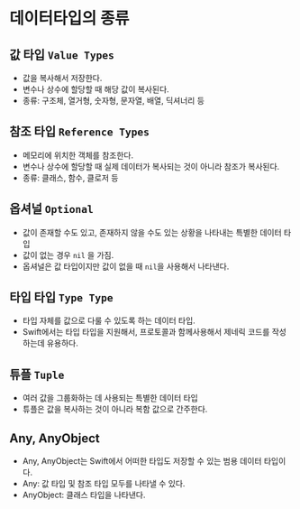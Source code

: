 # 데이터타입의 종류

## 값 타입 `Value Types`

- 값을 복사해서 저장한다.
- 변수나 상수에 할당할 때 해당 값이 복사된다.
- 종류: 구조체, 열거형, 숫자형, 문자열, 배열, 딕셔너리 등

## 참조 타입 `Reference Types`

- 메모리에 위치한 객체를 참조한다.
- 변수나 상수에 할당할 때 실제 데이터가 복사되는 것이 아니라 참조가 복사된다.
- 종류: 클래스, 함수, 클로저 등

## 옵셔널 `Optional`

- 값이 존재할 수도 있고, 존재하지 않을 수도 있는 상황을 나타내는 특별한 데이터 타입
- 값이 없는 경우 `nil` 을 가짐.
- 옵셔널은 값 타입이지만 값이 없을 때 `nil`을 사용해서 나타낸다.

## 타입 타입 `Type Type`

- 타입 자체를 값으로 다룰 수 있도록 하는 데이터 타입.
- Swift에서는 타입 타입을 지원해서, 프로토콜과 함께사용해서 제네릭 코드를 작성하는데 유용하다.

## 튜플 `Tuple`

- 여러 값을 그룹화하는 데 사용되는 특별한 데이터 타입
- 튜플은 값을 복사하는 것이 아니라 복함 값으로 간주한다.

## Any, AnyObject

- Any, AnyObject는 Swift에서 어떠한 타입도 저장할 수 있는 범용 데이터 타입이다.
- Any: 값 타입 및 참조 타입 모두를 나타낼 수 있다.
- AnyObject: 클래스 타입을 나타낸다.
